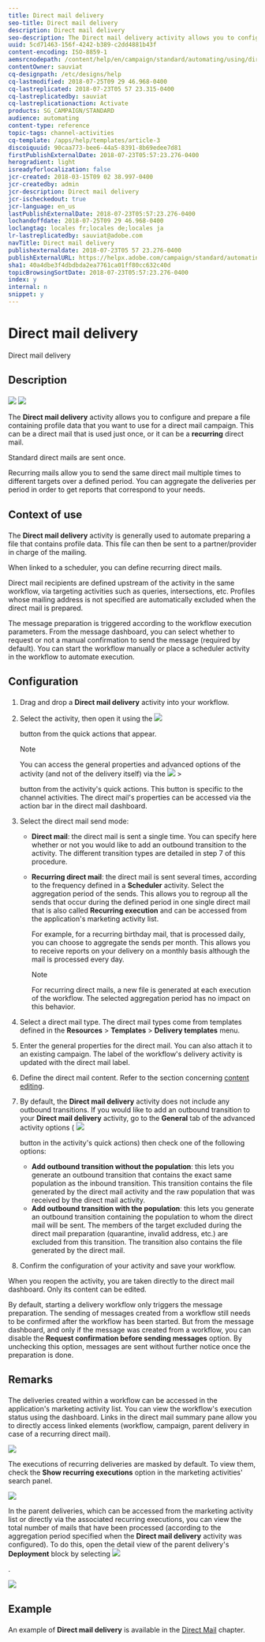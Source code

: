 ```yaml
---
title: Direct mail delivery
seo-title: Direct mail delivery
description: Direct mail delivery
seo-description: The Direct mail delivery activity allows you to configure sending a single send direct mail or a recurring direct mail in a workflow.
uuid: 5cd71463-156f-4242-b389-c2dd4881b43f
content-encoding: ISO-8859-1
aemsrcnodepath: /content/help/en/campaign/standard/automating/using/direct-mail-delivery
contentOwner: sauviat
cq-designpath: /etc/designs/help
cq-lastmodified: 2018-07-25T09 29 46.968-0400
cq-lastreplicated: 2018-07-23T05 57 23.315-0400
cq-lastreplicatedby: sauviat
cq-lastreplicationaction: Activate
products: SG_CAMPAIGN/STANDARD
audience: automating
content-type: reference
topic-tags: channel-activities
cq-template: /apps/help/templates/article-3
discoiquuid: 90caa773-bee6-44a5-8391-8b69edee7d81
firstPublishExternalDate: 2018-07-23T05:57:23.276-0400
herogradient: light
isreadyforlocalization: false
jcr-created: 2018-03-15T09 02 38.997-0400
jcr-createdby: admin
jcr-description: Direct mail delivery
jcr-ischeckedout: true
jcr-language: en_us
lastPublishExternalDate: 2018-07-23T05:57:23.276-0400
lochandoffdate: 2018-07-25T09 29 46.968-0400
loclangtag: locales fr;locales de;locales ja
lr-lastreplicatedby: sauviat@adobe.com
navTitle: Direct mail delivery
publishexternaldate: 2018-07-23T05 57 23.276-0400
publishExternalURL: https://helpx.adobe.com/campaign/standard/automating/using/direct-mail-delivery.html
sha1: 40a4dbe3f4dbdbda2ea7761ca01ff80cc632c40d
topicBrowsingSortDate: 2018-07-23T05:57:23.276-0400
index: y
internal: n
snippet: y
---
```


# Direct mail delivery

Direct mail delivery

## <p>Description</p>

![](assets/paper.png)  ![](assets/recurrentPaper.png)

The **Direct mail delivery** activity allows you to configure and prepare a file containing profile data that you want to use for a direct mail campaign. This can be a direct mail that is used just once, or it can be a **recurring** direct mail.

Standard direct mails are sent once.

Recurring mails allow you to send the same direct mail multiple times to different targets over a defined period. You can aggregate the deliveries per period in order to get reports that correspond to your needs.

## <p>Context of use</p>

The **Direct mail delivery** activity is generally used to automate preparing a file that contains profile data. This file can then be sent to a partner/provider in charge of the mailing.

When linked to a scheduler, you can define recurring direct mails.

Direct mail recipients are defined upstream of the activity in the same workflow, via targeting activities such as queries, intersections, etc. Profiles whose mailing address is not specified are automatically excluded when the direct mail is prepared.

The message preparation is triggered according to the workflow execution parameters. From the message dashboard, you can select whether to request or not a manual confirmation to send the message (required by default). You can start the workflow manually or place a scheduler activity in the workflow to automate execution.

## <p>Configuration</p>

1. Drag and drop a **Direct mail delivery** activity into your workflow.
1. Select the activity, then open it using the  ![](assets/edit_darkgrey-24px.png)

   button from the quick actions that appear.

   >[!NOTE]
   >
   >You can access the general properties and advanced options of the activity (and not of the delivery itself) via the  ![](assets/dlv_activity_params-24px.png)   >
   >
   >button from the activity's quick actions. This button is specific to the channel activities. The direct mail's properties can be accessed via the action bar in the direct mail dashboard.

1. Select the direct mail send mode:

    * **Direct mail**: the direct mail is sent a single time. You can specify here whether or not you would like to add an outbound transition to the activity. The different transition types are detailed in step 7 of this procedure.
    * **Recurring direct mail**: the direct mail is sent several times, according to the frequency defined in a **Scheduler** activity. Select the aggregation period of the sends. This allows you to regroup all the sends that occur during the defined period in one single direct mail that is also called **Recurring execution** and can be accessed from the application's marketing activity list.

      For example, for a recurring birthday mail, that is processed daily, you can choose to aggregate the sends per month. This allows you to receive reports on your delivery on a monthly basis although the mail is processed every day.

      >[!NOTE]
      >
      >For recurring direct mails, a new file is generated at each execution of the workflow. The selected aggregation period has no impact on this behavior.

1. Select a direct mail type. The direct mail types come from templates defined in the **Resources** &gt; **Templates** &gt; **Delivery templates** menu.
1. Enter the general properties for the direct mail. You can also attach it to an existing campaign. The label of the workflow's delivery activity is updated with the direct mail label.
1. Define the direct mail content. Refer to the section concerning [content editing](../../designing/using/about-email-content-design.md#using-the-email-content-editor).
1. By default, the **Direct mail delivery** activity does not include any outbound transitions. If you would like to add an outbound transition to your **Direct mail delivery** activity, go to the **General** tab of the advanced activity options (  ![](assets/dlv_activity_params-24px.png)

   button in the activity's quick actions) then check one of the following options:

    * **Add outbound transition without the population**: this lets you generate an outbound transition that contains the exact same population as the inbound transition. This transition contains the file generated by the direct mail activity and the raw population that was received by the direct mail activity.
    * **Add outbound transition with the population**: this lets you generate an outbound transition containing the population to whom the direct mail will be sent. The members of the target excluded during the direct mail preparation (quarantine, invalid address, etc.) are excluded from this transition. The transition also contains the file generated by the direct mail.

1. Confirm the configuration of your activity and save your workflow.

When you reopen the activity, you are taken directly to the direct mail dashboard. Only its content can be edited.

By default, starting a delivery workflow only triggers the message preparation. The sending of messages created from a workflow still needs to be confirmed after the workflow has been started. But from the message dashboard, and only if the message was created from a workflow, you can disable the **Request confirmation before sending messages** option. By unchecking this option, messages are sent without further notice once the preparation is done.

## <p>Remarks</p>

The deliveries created within a workflow can be accessed in the application's marketing activity list. You can view the workflow's execution status using the dashboard. Links in the direct mail summary pane allow you to directly access linked elements (workflow, campaign, parent delivery in case of a recurring direct mail).

![](assets/wkf_display_parent_elements_direct_mail.png)

The executions of recurring deliveries are masked by default. To view them, check the **Show recurring executions** option in the marketing activities' search panel.

![](assets/wkf_display_recurrent_executions_direct_mail.png)

In the parent deliveries, which can be accessed from the marketing activity list or directly via the associated recurring executions, you can view the total number of mails that have been processed (according to the aggregation period specified when the **Direct mail delivery** activity was configured). To do this, open the detail view of the parent delivery's **Deployment** block by selecting  ![](assets/wkf_dlv_detail_button.png)

.

![](assets/wkf_display_recurrent_executions_3_direct_mail.png) 

## <p>Example</p>

An example of **Direct mail delivery** is available in the [Direct Mail](../../channels/using/example-of-direct-mail-in-a-workflow.md) chapter.
